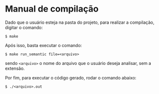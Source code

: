 # Manual de compilação

Dado que o usuário esteja na pasta do projeto, para realizar a compilação, digitar o comando:

`$ make`

Após isso, basta executar o comando:

`$ make run_semantic file=<arquivo>`

sendo `<arquivo>` o nome do arquivo que o usuário deseja analisar, sem a extensão.

Por fim, para executar o código gerado, rodar o comando abaixo:

`$ ./<arquivo>.out`
